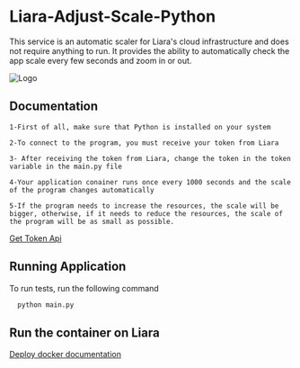 
# Liara-Adjust-Scale-Python

This service is an automatic scaler for Liara's cloud infrastructure and does not require anything to run. It provides the ability to automatically check the app scale every few seconds and zoom in or out.



![Logo](https://middleware.io/static/79f5bb408800e7b54c2269add486c153/12bf8/auto-scale-2.jpg)


## Documentation


```
1-First of all, make sure that Python is installed on your system

2-To connect to the program, you must receive your token from Liara

3- After receiving the token from Liara, change the token in the token variable in the main.py file

4-Your application conainer runs once every 1000 seconds and the scale of the program changes automatically

5-If the program needs to increase the resources, the scale will be bigger, otherwise, if it needs to reduce the resources, the scale of the program will be as small as possible.
```
[Get Token Api](https://console.liara.ir/API)



## Running Application

To run tests, run the following command

```bash
  python main.py 
```


## Run the container on Liara

[Deploy docker documentation](https://docs.liara.ir/app-deploy/docker/getting-started)

